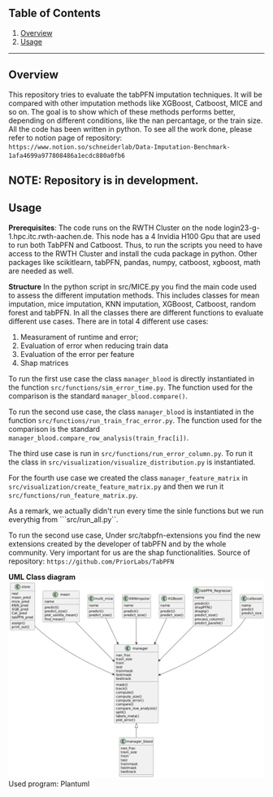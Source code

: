 ## Table of Contents

1. [Overview](#overview)
2. [Usage](#usage)

---

## Overview
This repository tries to evaluate the tabPFN imputation techniques. It will be compared with other imputation methods like XGBoost, Catboost, MICE and so on. The goal is to show which of these methods performs better, depending on different conditions, like the nan percantage, or the train size. 
All the code has been written in python.
To see all the work done, please refer to notion page of repository: ```https://www.notion.so/schneiderlab/Data-Imputation-Benchmark-1afa4699a977808486a1ecdc880a0fb6```

NOTE: Repository is in development.
---

 
## Usage
**Prerequisites**:
The code runs on the RWTH Cluster on the node login23-g-1.hpc.itc.rwth-aachen.de. This node has a 4 Invidia H100 Gpu that are used to run both TabPFN and Catboost. Thus, to run the scripts you need to have access to the RWTH Cluster and install the cuda package in python. Other packages like scikitlearn, tabPFN, pandas, numpy, catboost, xgboost, math are needed as well.

**Structure**
In the python script in src/MICE.py you find the main code used to assess the different imputation methods. This includes classes for mean imputation, mice imputation, KNN imputation, XGBoost, Catboost, random forest and tabPFN. 
In all the classes there are different functions to evaluate different use cases. 
There are in total 4 different use cases: 
1. Measurament of runtime and error;
2. Evaluation of error when reducing train data
3. Evaluation of the error per feature
4. Shap matrices

To run the first use case the class ```manager_blood``` is directly instantiated in the function ```src/functions/sim_error_time.py```. The function used for the comparison is the standard ```manager_blood.compare()```. 

To run the second use case, the class ```manager_blood``` is  instantiated in the function ```src/functions/run_train_frac_error.py```. The function used for the comparison is the standard ```manager_blood.compare_row_analysis(train_frac[i])```.

The third use case is run in ```src/functions/run_error_column.py```. To run it the class in ```src/visualization/visualize_distribution.py``` is instantiated.

For the fourth use case we created the class ```manager_feature_matrix``` in ```src/visualization/create_feature_matrix.py``` and then we run it ```src/functions/run_feature_matrix.py```. 

As a remark, we actually didn't run every time the sinle functions but we run everythig from ```src/run_all.py``. 

To run the second use case, 
Under src/tabpfn-extensions you find the new extensions created by the developer of tabPFN and by the whole community. Very important for us are the shap functionalities. Source of repository: ```https://github.com/PriorLabs/TabPFN```

**UML Class diagram**
![image info](src/UML_CD.png)
Used program: Plantuml


